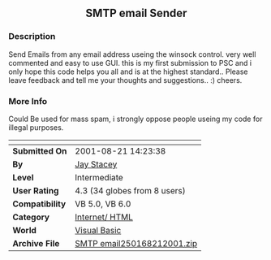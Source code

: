 ﻿<div align="center">

## SMTP email Sender


</div>

### Description

Send Emails from any email address useing the winsock control. very well commented and easy to use GUI. this is my first submission to PSC and i only hope this code helps you all and is at the highest standard.. Please leave feedback and tell me your thoughts and suggestions.. :) cheers.
 
### More Info
 
Could Be used for mass spam, i strongly oppose people useing my code for illegal purposes.


<span>             |<span>
---                |---
**Submitted On**   |2001-08-21 14:23:38
**By**             |[Jay Stacey](https://github.com/Planet-Source-Code/PSCIndex/blob/master/ByAuthor/jay-stacey.md)
**Level**          |Intermediate
**User Rating**    |4.3 (34 globes from 8 users)
**Compatibility**  |VB 5\.0, VB 6\.0
**Category**       |[Internet/ HTML](https://github.com/Planet-Source-Code/PSCIndex/blob/master/ByCategory/internet-html__1-34.md)
**World**          |[Visual Basic](https://github.com/Planet-Source-Code/PSCIndex/blob/master/ByWorld/visual-basic.md)
**Archive File**   |[SMTP email250168212001\.zip](https://github.com/Planet-Source-Code/jay-stacey-smtp-email-sender__1-26428/archive/master.zip)








